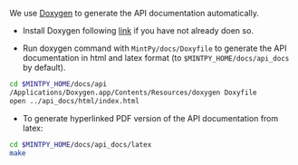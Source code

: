 We use [Doxygen](http://www.doxygen.nl/) to generate the API documentation automatically.

+ Install Doxygen following [link](http://www.doxygen.nl/download.html) if you have not already doen so.

+ Run doxygen command with `MintPy/docs/Doxyfile` to generate the API documentation in html and latex format (to `$MINTPY_HOME/docs/api_docs` by default).

```bash
cd $MINTPY_HOME/docs/api
/Applications/Doxygen.app/Contents/Resources/doxygen Doxyfile
open ../api_docs/html/index.html
```

+ To generate hyperlinked PDF version of the API documentation from latex:

```bash
cd $MINTPY_HOME/docs/api_docs/latex
make
```
